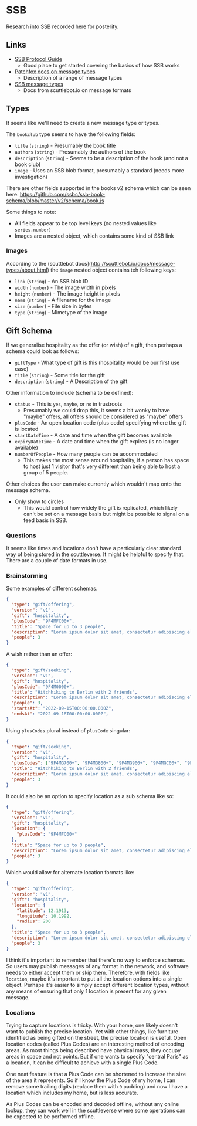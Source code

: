 # SSB

Research into SSB recorded here for posterity.

## Links

- [SSB Protocol Guide](https://ssbc.github.io/scuttlebutt-protocol-guide/)
  - Good place to get started covering the basics of how SSB works
- [Patchfox docs on message types](https://patchfox.org/#/message_types/)
  - Description of a range of message types
- [SSB message types](http://scuttlebot.io/docs/message-types/post.html)
  - Docs from scuttlebot.io on message formats

## Types

It seems like we'll need to create a new message type or types.

The `bookclub` type seems to have the following fields:

- `title` (`string`) - Presumably the book title
- `authors` (`string`) - Presumably the authors of the book
- `description` (`string`) - Seems to be a description of the book (and not a book club)
- `image` - Uses an SSB blob format, presumably a standard (needs more investigation)

There are other fields supported in the books v2 schema which can be seen here: https://github.com/ssbc/ssb-book-schema/blob/master/v2/schema/book.js

Some things to note:

- All fields appear to be top level keys (no nested values like `series.number`)
- Images are a nested object, which contains some kind of SSB link

### Images

According to the (scuttlebot docs](http://scuttlebot.io/docs/message-types/about.html) the `image` nested object contains teh following keys:

- `link` (`string`) - An SSB blob ID
- `width` (`number`) - The image width in pixels
- `height` (`number`) - The image height in pixels
- `name` (`string`) - A filename for the image
- `size` (`number`) - File size in bytes
- `type` (`string`) - Mimetype of the image

## Gift Schema

If we generalise hospitality as the offer (or wish) of a gift, then perhaps a schema could look as follows:

- `giftType` - What type of gift is this (hospitality would be our first use case)
- `title` (`string`) - Some title for the gift
- `description` (`string`) - A Description of the gift

Other information to include (schema to be defined):

- `status` - This is `yes`, `maybe`, or `no` in trustroots
  - Presumably we could drop this, it seems a bit wonky to have "maybe" offers, all offers should be considered as "maybe" offers
- `plusCode` - An open location code (plus code) specifying where the gift is located
- `startDateTime` - A date and time when the gift becomes available
- `expiryDateTime` - A date and time when the gift expires (is no longer available)
- `numberOfPeople` - How many people can be accommodated
  - This makes the most sense around hospitality, if a person has space to host just 1 visitor that's very different than being able to host a group of 5 people.

Other choices the user can make currently which wouldn't map onto the message schema.

- Only show to circles
  - This would control how widely the gift is replicated, which likely can't be set on a message basis but might be possible to signal on a feed basis in SSB.

### Questions

It seems like times and locations don't have a particularly clear standard way of being stored in the scuttleverse. It might be helpful to specify that. There are a couple of date formats in use.

### Brainstorming

Some examples of different schemas.

```json
{
  "type": "gift/offering",
  "version": "v1",
  "gift": "hospitality",
  "plusCode": "9F4MFC00+",
  "title": "Space for up to 3 people",
  "description": "Lorem ipsum dolor sit amet, consectetur adipiscing elit. Duis.",
  "people": 3
}
```

A wish rather than an offer:

```json
{
  "type": "gift/seeking",
  "version": "v1",
  "gift": "hospitality",
  "plusCode": "9F4M0000+",
  "title": "Hitchhiking to Berlin with 2 friends",
  "description": "Lorem ipsum dolor sit amet, consectetur adipiscing elit. Duis.",
  "people": 3,
  "startsAt": "2022-09-15T00:00:00.000Z",
  "endsAt": "2022-09-18T00:00:00.000Z",
}
```

Using `plusCodes` plural instead of `plusCode` singular:

```json
{
  "type": "gift/seeking",
  "version": "v1",
  "gift": "hospitality",
  "plusCodes": ["9F4MG700+", "9F4MG800+", "9F4MG900+", "9F4MGC00+", "9F4MGF00+", "9F4MF800+", "9F4MF900+", "9F4MFC00+", "9F4MFF00+"],
  "title": "Hitchhiking to Berlin with 2 friends",
  "description": "Lorem ipsum dolor sit amet, consectetur adipiscing elit. Duis.",
  "people": 3
}
```

It could also be an option to specify location as a sub schema like so:

```json
{
  "type": "gift/offering",
  "version": "v1",
  "gift": "hospitality",
  "location": {
    "plusCode": "9F4MFC00+"
  },
  "title": "Space for up to 3 people",
  "description": "Lorem ipsum dolor sit amet, consectetur adipiscing elit. Duis.",
  "people": 3
}
```

Which would allow for alternate location formats like:

```json
{
  "type": "gift/offering",
  "version": "v1",
  "gift": "hospitality",
  "location": {
    "latitude": 12.1913,
    "longitude": 10.1992,
    "radius": 200
  },
  "title": "Space for up to 3 people",
  "description": "Lorem ipsum dolor sit amet, consectetur adipiscing elit. Duis.",
  "people": 3
}
```

I think it's important to remember that there's no way to enforce schemas. So users may publish messages of any format in the network, and software needs to either accept them or skip them. Therefore, with fields like `location`, maybe it's important to put all the location options into a single object. Perhaps it's easier to simply accept different location types, without any means of ensuring that only 1 location is present for any given message.

### Locations

Trying to capture locations is tricky. With your home, one likely doesn't want to publish the precise location. Yet with other things, like furniture identified as being gifted on the street, the precise location is useful. Open location codes (called Plus Codes) are an interesting method of encoding areas. As most things being described have physical mass, they occupy areas in space and not points. But if one wants to specify "central Paris" as a location, it can be difficult to achieve with a single Plus Code.

One neat feature is that a Plus Code can be shortened to increase the size of the area it represents. So if I know the Plus Code of my home, I can remove some trailing digits (replace them with `0` padding) and now I have a location which includes my home, but is less accurate.

As Plus Codes can be encoded and decoded offline, without any online lookup, they can work well in the scuttleverse where some operations can be expected to be performed offline.
